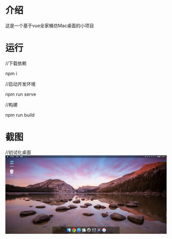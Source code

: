 # 介绍
这是一个基于vue全家桶仿Mac桌面的小项目

# 运行
//下载依赖

npm i

//启动开发环境

npm run serve

//构建

npm run build

# 截图
//初试化桌面
![image](description_images/2021-04-09_162641.png)
